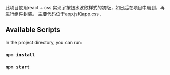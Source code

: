 此项目使用react + css 实现了按钮水波纹样式的初版，如日后在项目中用到，再进行组件封装。
主要代码位于app.js和app.css
.
## Available Scripts

In the project directory, you can run:

### `npm install`

### `npm start`
